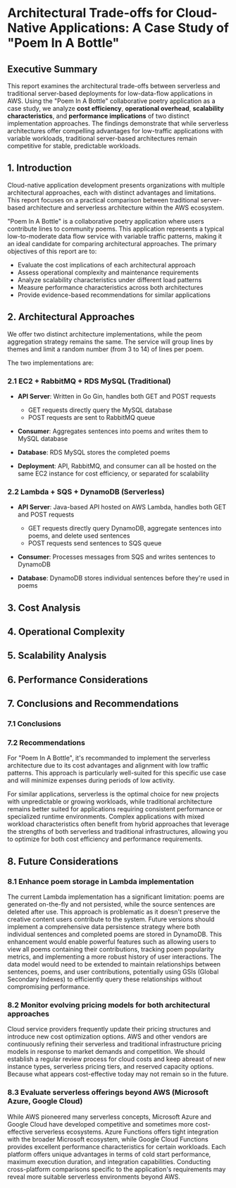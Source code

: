 # Architectural Trade-offs for Cloud-Native Applications: A Case Study of "Poem In A Bottle"

## Executive Summary

This report examines the architectural trade-offs between serverless and traditional server-based deployments for low-data-flow applications in AWS. Using the "Poem In A Bottle" collaborative poetry application as a case study, we analyze **cost efficiency**, **operational overhead**, **scalability characteristics**, and **performance implications** of two distinct implementation approaches. The findings demonstrate that while serverless architectures offer compelling advantages for low-traffic applications with variable workloads, traditional server-based architectures remain competitive for stable, predictable workloads.

## 1. Introduction
Cloud-native application development presents organizations with multiple architectural approaches, each with distinct advantages and limitations. This report focuses on a practical comparison between traditional server-based architecture and serverless architecture within the AWS ecosystem.

"Poem In A Bottle" is a collaborative poetry application where users contribute lines to community poems. This application represents a typical low-to-moderate data flow service with variable traffic patterns, making it an ideal candidate for comparing architectural approaches.
The primary objectives of this report are to:

- Evaluate the cost implications of each architectural approach
- Assess operational complexity and maintenance requirements
- Analyze scalability characteristics under different load patterns
- Measure performance characteristics across both architectures
- Provide evidence-based recommendations for similar applications

## 2. Architectural Approaches

We offer two distinct architecture implementations, while the peom aggregation strategy remains the same. The service will group lines by themes and limit a random number (from 3 to 14) of lines per poem.

The two implementations are:

### 2.1 EC2 + RabbitMQ + RDS MySQL (Traditional)

   - **API Server**: Written in Go Gin, handles both GET and POST requests
     - GET requests directly query the MySQL database
     - POST requests are sent to RabbitMQ queue

   - **Consumer**: Aggregates sentences into poems and writes them to MySQL database
   - **Database**: RDS MySQL stores the completed poems
   - **Deployment**: API, RabbitMQ, and consumer can all be hosted on the same EC2 instance for cost efficiency, or separated for scalability

### 2.2 Lambda + SQS + DynamoDB (Serverless)

   - **API Server**: Java-based API hosted on AWS Lambda, handles both GET and POST requests

      - GET requests directly query DynamoDB, aggregate sentences into poems, and delete used sentences
      - POST requests send sentences to SQS queue

   - **Consumer**: Processes messages from SQS and writes sentences to DynamoDB
   - **Database**: DynamoDB stores individual sentences before they're used in poems


## 3. Cost Analysis

## 4. Operational Complexity

## 5. Scalability Analysis

## 6. Performance Considerations

## 7. Conclusions and Recommendations

### 7.1 Conclusions


### 7.2 Recommendations

For "Poem In A Bottle", it's recommanded to implement the serverless architecture due to its cost advantages and alignment with low traffic patterns. This approach is particularly well-suited for this specific use case and will minimize expenses during periods of low activity.

For similar applications, serverless is the optimal choice for new projects with unpredictable or growing workloads, while traditional architecture remains better suited for applications requiring consistent performance or specialized runtime environments. Complex applications with mixed workload characteristics often benefit from hybrid approaches that leverage the strengths of both serverless and traditional infrastructures, allowing you to optimize for both cost efficiency and performance requirements.

## 8. Future Considerations

### 8.1 Enhance poem storage in Lambda implementation

The current Lambda implementation has a significant limitation: poems are generated on-the-fly and not persisted, while the source sentences are deleted after use. This approach is problematic as it doesn't preserve the creative content users contribute to the system. Future versions should implement a comprehensive data persistence strategy where both individual sentences and completed poems are stored in DynamoDB. This enhancement would enable powerful features such as allowing users to view all poems containing their contributions, tracking poem popularity metrics, and implementing a more robust history of user interactions. The data model would need to be extended to maintain relationships between sentences, poems, and user contributions, potentially using GSIs (Global Secondary Indexes) to efficiently query these relationships without compromising performance.

### 8.2 Monitor evolving pricing models for both architectural approaches

Cloud service providers frequently update their pricing structures and introduce new cost optimization options. AWS and other vendors are continuously refining their serverless and traditional infrastructure pricing models in response to market demands and competition. We should establish a regular review process for cloud costs and keep abreast of new instance types, serverless pricing tiers, and reserved capacity options. Because what appears cost-effective today may not remain so in the future.

### 8.3 Evaluate serverless offerings beyond AWS (Microsoft Azure, Google Cloud)

While AWS pioneered many serverless concepts, Microsoft Azure and Google Cloud have developed competitive and sometimes more cost-effective serverless ecosystems. Azure Functions offers tight integration with the broader Microsoft ecosystem, while Google Cloud Functions provides excellent performance characteristics for certain workloads. Each platform offers unique advantages in terms of cold start performance, maximum execution duration, and integration capabilities. Conducting cross-platform comparisons specific to the application's requirements may reveal more suitable serverless environments beyond AWS.


